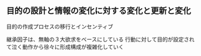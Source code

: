 ## 目的の設計と情報の変化に対する変化と更新と変化

目的の作成プロセスの移行とインセンティブ

継承因子は、無軸の３大欲求をベースにしている
行動に対して目的が設定されて泣く動作から徐々に形成構成が複雑化していく
